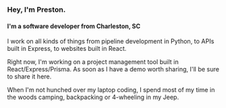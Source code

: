 ### Hey, I'm Preston.
#### I'm a software developer from Charleston, SC

I work on all kinds of things from pipeline development in Python, to APIs built in Express, to websites built in React.


Right now, I'm working on a project management tool built in React/Express/Prisma. As soon as I have a demo worth sharing, I'll be sure to share it here.

When I'm not hunched over my laptop coding, I spend most of my time in the woods camping, backpacking or 4-wheeling in my Jeep.

